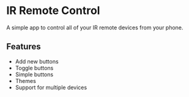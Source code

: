 # IR Remote Control

A simple app to control all of your IR remote devices from your phone.

## Features

- Add new buttons
- Toggle buttons
- Simple buttons
- Themes
- Support for multiple devices

